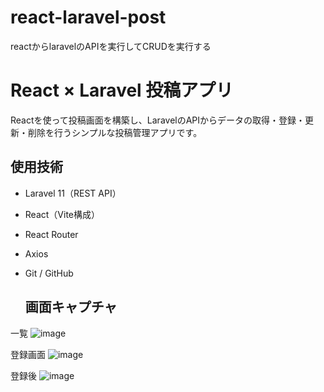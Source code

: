 # react-laravel-post
reactからlaravelのAPIを実行してCRUDを実行する

# React × Laravel 投稿アプリ

Reactを使って投稿画面を構築し、LaravelのAPIからデータの取得・登録・更新・削除を行うシンプルな投稿管理アプリです。

## 使用技術

- Laravel 11（REST API）
- React（Vite構成）
- React Router
- Axios
- Git / GitHub

  ## 画面キャプチャ
一覧
![image](https://github.com/user-attachments/assets/9797d306-ea28-4e3c-84bb-fc44d2fdd0fd)

登録画面
![image](https://github.com/user-attachments/assets/e3238562-6bbc-48a5-98ab-5d2870156635)

登録後
![image](https://github.com/user-attachments/assets/5851b084-8641-4393-b594-90c29ee926f6)
